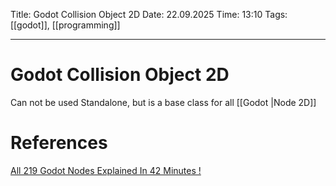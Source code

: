 Title: Godot Collision Object 2D
Date: 22.09.2025
Time: 13:10
Tags: [[godot]], [[programming]]

---
# Godot Collision Object 2D

Can not be used Standalone, but is a base class for all [[Godot |Node 2D]]

# References
[All 219 Godot Nodes Explained In 42 Minutes !](https://www.youtube.com/watch?v=tO2gthp45MA&list=WL&index=1)